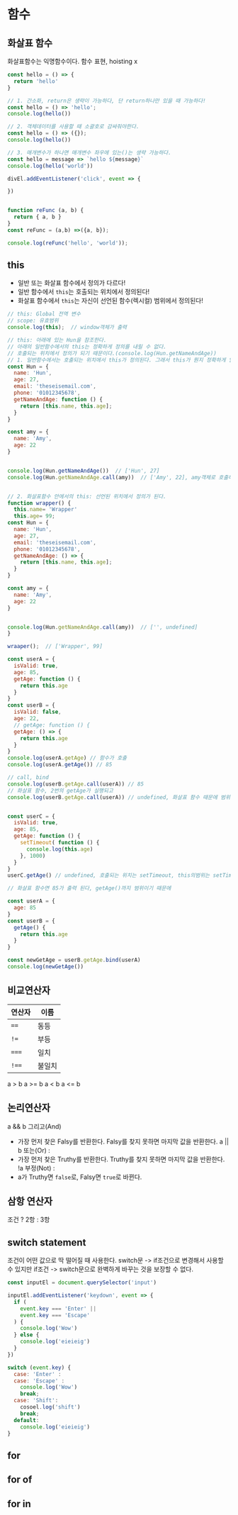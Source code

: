 # 함수

## 화살표 함수
화살표함수는 익명함수이다. 함수 표현, hoisting x
```js
const hello = () => {
  return 'hello'
}

// 1. 간소화, return은 생략이 가능하다, 단 return하나만 있을 때 가능하다!
const hello = () => 'hello';
console.log(hello())

// 2. 객체데이터를 사용할 때 소괄호로 감싸줘야한다.
const hello = () => ({});
console.log(hello())

// 3. 매개변수가 하나면 매개변수 좌우에 있는()는 생략 가능하다.
const hello = message => `hello ${message}`
console.log(hello('world'))

divEl.addEventListener('click', event => {

})


function reFunc (a, b) {
  return { a, b }
}
const reFunc = (a,b) =>({a, b});

console.log(reFunc('hello', 'world'));


```

## this
- 일반 또는 화살표 함수에서 정의가 다르다!
- 일반 함수에서 `this`는 호출되는 위치에서 정의된다!
- 화살표 함수에서 `this`는 자신이 선언된 함수(렉시컬) 범위에서 정의된다!


```js
// this: Global 전역 변수
// scope: 유효범위
console.log(this);  // window객체가 출력

// this: 아래에 있는 Hun을 참조한다.
// 아래의 일반함수에서의 this는 정확하게 정의를 내릴 수 없다.
// 호출되는 위치에서 정의가 되기 때문이다.(console.log(Hun.getNameAndAge))
// 1. 일반함수에서는 호출되는 위치에서 this가 정의된다. 그래서 this가 뭔지 정확하게 알 수 없다.
const Hun = {
  name: 'Hun',
  age: 27,
  email: 'theseisemail.com',
  phone: '01012345678',
  getNameAndAge: function () {
    return [this.name, this.age];
  }
}

const amy = {
  name: 'Amy',
  age: 22
}


console.log(Hun.getNameAndAge())  // ['Hun', 27]
console.log(Hun.getNameAndAge.call(amy))  // ['Amy', 22], amy객체로 호출해라 -> this가 amy를 바라보게됨


// 2. 화살표함수 안에서의 this: 선언된 위치에서 정의가 된다.
function wrapper() {
  this.name= 'Wrapper'
  this.age= 99;
const Hun = {
  name: 'Hun',
  age: 27,
  email: 'theseisemail.com',
  phone: '01012345678',
  getNameAndAge: () => {
    return [this.name, this.age];
  }
}

const amy = {
  name: 'Amy',
  age: 22
}


console.log(Hun.getNameAndAge.call(amy))  // ['', undefined]
}

wraaper();  // ['Wrapper', 99]
```

```js
const userA = {
  isValid: true,
  age: 85,
  getAge: function () {
    return this.age
  }
}
const userB = {
  isValid: false,
  age: 22,
  // getAge: function () {
  getAge: () => {
    return this.age
  }
}
console.log(userA.getAge) // 함수가 호출
console.log(userA.getAge()) // 85

// call, bind
console.log(userB.getAge.call(userA)) // 85
// 화살표 함수, 2번의 getAge가 실행되고 
console.log(userB.getAge.call(userA)) // undefined, 화살표 함수 때문에 범위가 window가 된다. window에 있는 age를 출력해서 undefined가 나오게 된다.


const userC = {
  isValid: true,
  age: 85,
  getAge: function () {
    setTimeout( function () {
      console.log(this.age)
    }, 1000)
  }
}
userC.getAge() // undefined, 호출되는 위치는 setTimeout, this의범위는 setTimeout함수로 들어가서 뒷단으로 넘어가서 호출하기에 범위가 window일 확률이 높다

// 화살표 함수면 85가 출력 된다, getAge()까지 범위이기 때문에

const userA = {
  age: 85
}
const userB = {
  getAge() {
    return this.age
  } 
}

const newGetAge = userB.getAge.bind(userA)
console.log(newGetAge())
```

## 비교연산자

연산자 | 이름
--|--
`==` | 동등
`!=` | 부등
`===` | 일치
`!==` | 불일치
a > b
a >= b
a < b
a <= b

## 논리연산자

a && b 그리고(And) 
  -  가장 먼저 찾은 Falsy를 반환한다. Falsy를 찾지 못하면 마지막 값을 반환한다.
a || b 또는(Or) :
  - 가장 먼저 찾은 Truthy를 반환한다. Truthy를 찾지 못하면 마지막 값을 반환한다.
!a     부정(Not) : 
  - a가 Truthy면 `false`로, Falsy면 `true`로 바뀐다.

## 삼항 연산자

조건 ? 2항 : 3항

## switch statement

조건이 어떤 값으로 딱 떨어질 때 사용한다.
switch문 -> if조건으로 변경해서 사용할 수 있지만 
if조건 -> switch문으로 완벽하게 바꾸는 것을 보장할 수 없다.


```js
const inputEl = document.querySelector('input')

inputEl.addEventListener('keydown', event => {
  if (
    event.key === 'Enter' || 
    event.key === 'Escape'
  ) {
    console.log('Wow')
  } else {
    console.log('eieieig')
  }
})

switch (event.key) {
  case: 'Enter' :
  case: 'Escape' :
    console.log('Wow')
    break;
  case: 'Shift':
    cosoel.log('shift')
    break;
  default:
    console.log('eieieig')
}

```

## for

## for of

## for in